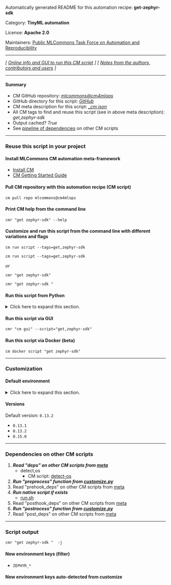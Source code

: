 Automatically generated README for this automation recipe: **get-zephyr-sdk**

Category: **TinyML automation**

License: **Apache 2.0**

Maintainers: [Public MLCommons Task Force on Automation and Reproducibility](https://github.com/mlcommons/ck/blob/master/docs/taskforce.md)

---
*[ [Online info and GUI to run this CM script](https://access.cknowledge.org/playground/?action=scripts&name=get-zephyr-sdk,c70ae1a7567f4a7b) ] [ [Notes from the authors, contributors and users](README-extra.md) ]*

---
#### Summary

* CM GitHub repository: *[mlcommons@cm4mlops](https://github.com/mlcommons/cm4mlops/tree/dev)*
* GitHub directory for this script: *[GitHub](https://github.com/mlcommons/cm4mlops/tree/dev/script/get-zephyr-sdk)*
* CM meta description for this script: *[_cm.json](_cm.json)*
* All CM tags to find and reuse this script (see in above meta description): *get,zephyr-sdk*
* Output cached? *True*
* See [pipeline of dependencies](#dependencies-on-other-cm-scripts) on other CM scripts


---
### Reuse this script in your project

#### Install MLCommons CM automation meta-framework

* [Install CM](https://access.cknowledge.org/playground/?action=install)
* [CM Getting Started Guide](https://github.com/mlcommons/ck/blob/master/docs/getting-started.md)

#### Pull CM repository with this automation recipe (CM script)

```cm pull repo mlcommons@cm4mlops```

#### Print CM help from the command line

````cmr "get zephyr-sdk" --help````

#### Customize and run this script from the command line with different variations and flags

`cm run script --tags=get,zephyr-sdk`

`cm run script --tags=get,zephyr-sdk `

*or*

`cmr "get zephyr-sdk"`

`cmr "get zephyr-sdk " `


#### Run this script from Python

<details>
<summary>Click here to expand this section.</summary>

```python

import cmind

r = cmind.access({'action':'run'
                  'automation':'script',
                  'tags':'get,zephyr-sdk'
                  'out':'con',
                  ...
                  (other input keys for this script)
                  ...
                 })

if r['return']>0:
    print (r['error'])

```

</details>


#### Run this script via GUI

```cmr "cm gui" --script="get,zephyr-sdk"```

#### Run this script via Docker (beta)

`cm docker script "get zephyr-sdk" `

___
### Customization

#### Default environment

<details>
<summary>Click here to expand this section.</summary>

These keys can be updated via `--env.KEY=VALUE` or `env` dictionary in `@input.json` or using script flags.


</details>

#### Versions
Default version: `0.13.2`

* `0.13.1`
* `0.13.2`
* `0.15.0`
___
### Dependencies on other CM scripts


  1. ***Read "deps" on other CM scripts from [meta](https://github.com/mlcommons/cm4mlops/tree/dev/script/get-zephyr-sdk/_cm.json)***
     * detect,os
       - CM script: [detect-os](https://github.com/mlcommons/cm4mlops/tree/master/script/detect-os)
  1. ***Run "preprocess" function from [customize.py](https://github.com/mlcommons/cm4mlops/tree/dev/script/get-zephyr-sdk/customize.py)***
  1. Read "prehook_deps" on other CM scripts from [meta](https://github.com/mlcommons/cm4mlops/tree/dev/script/get-zephyr-sdk/_cm.json)
  1. ***Run native script if exists***
     * [run.sh](https://github.com/mlcommons/cm4mlops/tree/dev/script/get-zephyr-sdk/run.sh)
  1. Read "posthook_deps" on other CM scripts from [meta](https://github.com/mlcommons/cm4mlops/tree/dev/script/get-zephyr-sdk/_cm.json)
  1. ***Run "postrocess" function from [customize.py](https://github.com/mlcommons/cm4mlops/tree/dev/script/get-zephyr-sdk/customize.py)***
  1. Read "post_deps" on other CM scripts from [meta](https://github.com/mlcommons/cm4mlops/tree/dev/script/get-zephyr-sdk/_cm.json)

___
### Script output
`cmr "get zephyr-sdk "  -j`
#### New environment keys (filter)

* `ZEPHYR_*`
#### New environment keys auto-detected from customize

